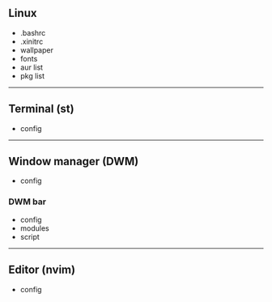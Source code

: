 ## Linux
- .bashrc
- .xinitrc
- wallpaper
- fonts
- aur list
- pkg list
---
## Terminal (st)
- config
---
## Window manager (DWM)
- config
### DWM bar
- config
- modules
- script
---
## Editor (nvim)
- config
